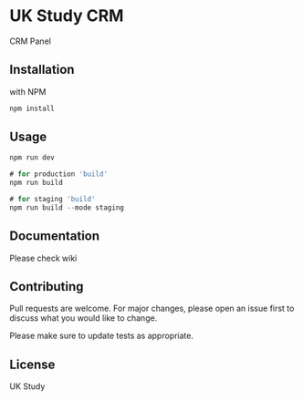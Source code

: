 # UK Study CRM

CRM Panel

## Installation

with NPM

```javascript
npm install
```

## Usage

```javascript
npm run dev

# for production 'build'
npm run build

# for staging 'build'
npm run build --mode staging
```

## Documentation

Please check wiki

## Contributing

Pull requests are welcome. For major changes, please open an issue first
to discuss what you would like to change.

Please make sure to update tests as appropriate.

## License

UK Study
